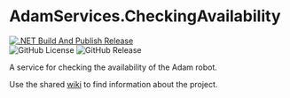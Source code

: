 # AdamServices.CheckingAvailability
[![.NET Build And Publish Release](https://github.com/Adam-Software/AdamServices.CheckingAvailability/actions/workflows/dotnet.yml/badge.svg)](https://github.com/Adam-Software/AdamServices.CheckingAvailability/actions/workflows/dotnet.yml)    
![GitHub License](https://img.shields.io/github/license/Adam-Software/AdamServices.CheckingAvailability)
![GitHub Release](https://img.shields.io/github/v/release/Adam-Software/AdamServices.CheckingAvailability)

A service for checking the availability of the Adam robot.

Use the shared [wiki](https://github.com/Adam-Software/AdamServices.Utilities.Managment/wiki) to find information about the project.
